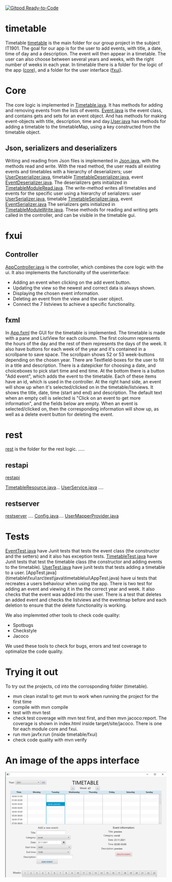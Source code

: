 [![Gitpod Ready-to-Code](https://img.shields.io/badge/Gitpod-Ready--to--Code-blue?logo=gitpod)](https://gitlab.stud.idi.ntnu.no/it1901/groups-2021/gr2139/gr2139)

# timetable 
Timetable [timetable](timetable) is the main folder for our group project in the subject IT1901. 
The goal for our app is for the user to add events, with title, a date, time of day and a description. The event will then appear in a timetable. The user can also choose between several years and weeks, with the right number of weeks in each year. 
In timetable there is a folder for the logic of the app ([core](timetable/core)), and a folder for the user interface ([fxui](timetable/fxui)). 

# Core 
The core logic is implemented in [Timetable.java](timetable/core/src/main/java/timetable/core/Timetable.java). It has methods for adding and removing events from the lists of events.
[Event.java](timetable/core/src/main/java/timetable/core/Event.java) is the event class, and contains gets and sets for an event object. And has methods for making event-objects with title, description, time and day.[User.java](timetable/core/src/main/java/timetable/core/User.java) has methods for adding a timetable to the timetableMap, using a key constructed from the timetable object. 

## Json, serializers and deserializers
Writing and reading from Json files is implemented in [Json.java](timetable/core/src/main/java/timetable/core/Json.java), with the methods read and write. With the read method, the user reads all existing events and timetables with a hierarchy of deserializers; user [UserDeserializer.java](timetable/core/src/main/java/timetable/core/UserDeserializer.java), timetable [TimetableDeserializer.java](timetable/core/src/main/java/timetable/core/TimetableDeserializer.java), event [EventDeserializer.java](timetable/core/src/main/java/timetable/core/EventDeserializer.java). The deserializers gets initialized in [TimetableModuleRead.java](timetable/core/src/main/java/timetable/core/TimetableModuleRead.java). 
The write-method writes all timetables and events for the specific user using a hierarchy of serializers: user [UserSerializer.java](timetable/core/src/main/java/timetable/core/UserSerializer.java), timetable [TimetableSerializer.java](timetable/core/src/main/java/timetable/core/TimetableSerializer.java), event [EventSerializer.java](timetable/core/src/main/java/timetable/core/EventSerializer.java) The serializers gets initialized in [TimetableModuleWrite.java](timetable/core/src/main/java/timetable/core/TimetableModuleWrite.java).
These methods for reading and writing gets called in the controller, and can be visible in the timetable gui.

# fxui 

## Controller 
[AppController.java](timetable/fxui/src/main/java/timetable/ui/AppController.java) is the controller, which combines the core logic with the ui.
It also implements the functionality of the userinterface:
* Adding an event when clicking on the add event button.
* Updating the view so the newest and correct data is always shown.
* Displaying the chosen event information.
* Deleting an event from the view and the user object.
* Connect the 7 listviews to achieve a specific functionality.

## fxml
In [App.fxml](timetable/fxui/src/main/resources/timetable/ui/App.fxml) the GUI for the timetable is implemented. The timetable is made with a pane and ListView for each coloumn. The first coloumn represents the hours of the day and the rest of them represents the days of the week. It also have buttons for each week of the year and it's contained in a scrollpane to save space. The scrollpain shows 52 or 53 week-buttons depending on the chosen year.
There are Textfield-boxes for the user to fill in a title and description. There is a datepicker for choosing a date, and choiceboxes to pick start time and end time. At the bottom there is a button "Add event", which adds the event to the timetable. Each of these items have an id, which is used in the controller.
At the right hand side, an event will show up when it's selected/clicked on in the timetable/listviews. It shows the title, date, time (start and end) and description. The default text when an empty cell is selected is "Click on an event to get more information", and the fields below are empty.
When an event is selected/clicked on, then the corresponding information will show up, as well as a delete event button for deleting the event.

# rest
[rest](timetable/rest) is the folder for the rest logic. .....

## restapi
[restapi](timetable/rest/src/main/java/timetable/restapi)

[TimetableResource.java](timetable/rest/src/main/java/timetable/restapi/TimetableResource.java)...
[UserService.java](timetable/rest/src/main/java/timetable/restapi/UserService.java) ....

## restserver
[restserver](timetable/rest/src/main/java/timetable/restserver) ....
[Config.java](timetable/rest/src/main/java/timetable/restserver/Config.java)....
[UserMapperProvider.java](timetable/rest/src/main/java/timetable/restserver/UserMapperProvider.java)


# Tests
[EventTest.java](timetable/core/src/test/java/timetable/core/EventTest.java) have Junit tests that tests the event class (the constructor and the setters) and it also has exception tests.
[TimetableTest.java](timetable/core/src/test/java/timetable/core/TimetableTest.java) have Junit tests that test the timetable class (the constructor and adding events to the timetable).
[UserTest.java](timetable/core/src/test/java/timetable/core/UserTest.java) have junit tests that tests adding a timetable to a user.
[AppTest.java] (timetable\fxui\src\test\java\timetable\ui\AppTest.java) have ui tests that recreates a users behaviour when using the app. There is two test for adding an event and viewing it in the the correct year and week. It also checks that the event was added into the user. There is a test that deletes an added event and checks the listviews and the eventmap before and each deletion to ensure that the delete functionality is working.

We also implemnted other tools to check code quality:
* Spotbugs
* Checkstyle
* Jacoco 

We used these tools to check for bugs, errors and test coverage to optimalize the code quality. 

# Trying it out
To try out the projects, cd into the corrosponding folder (timetable).
* mvn clean install to get mvn to work when running the project for the first time
* compile with mvn compile
* test with mvn test
* check test coverage with mvn test first, and then mvn jacoco:report. The coverage is shown in index.html inside target/site/jacoco. There is one for each module core and fxui.
* run mvn javfx:run (inside timetable/fxui)
* check code quality with mvn verify

# An image of the apps interface
![](interface.png)